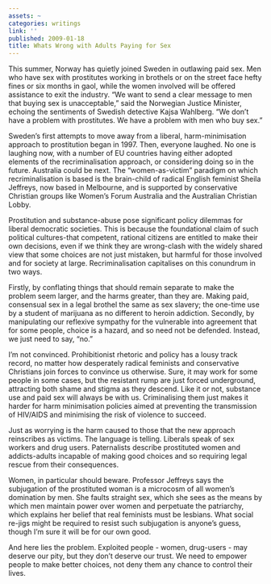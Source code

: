 ```yaml
---
assets: ~
categories: writings
link: ''
published: 2009-01-18
title: Whats Wrong with Adults Paying for Sex
---
```

This summer, Norway has quietly joined Sweden in outlawing paid sex. Men
who have sex with prostitutes working in brothels or on the street face
hefty fines or six months in gaol, while the women involved will be
offered assistance to exit the industry. “We want to send a clear
message to men that buying sex is unacceptable,” said the Norwegian
Justice Minister, echoing the sentiments of Swedish detective Kajsa
Wahlberg. “We don’t have a problem with prostitutes. We have a problem
with men who buy sex.”

Sweden’s first attempts to move away from a liberal, harm-minimisation
approach to prostitution began in 1997. Then, everyone laughed. No one
is laughing now, with a number of EU countries having either adopted
elements of the recriminalisation approach, or considering doing so in
the future. Australia could be next. The “women-as-victim” paradigm on
which recriminalisation is based is the brain-child of radical English
feminist Sheila Jeffreys, now based in Melbourne, and is supported by
conservative Christian groups like Women’s Forum Australia and the
Australian Christian Lobby.

Prostitution and substance-abuse pose significant policy dilemmas for
liberal democratic societies. This is because the foundational claim of
such political cultures-that competent, rational citizens are entitled
to make their own decisions, even if we think they are wrong-clash with
the widely shared view that some choices are not just mistaken, but
harmful for those involved and for society at large. Recriminalisation
capitalises on this conundrum in two ways.

Firstly, by conflating things that should remain separate to make the
problem seem larger, and the harms greater, than they are. Making paid,
consensual sex in a legal brothel the same as sex slavery; the one-time
use by a student of marijuana as no different to heroin addiction.
Secondly, by manipulating our reflexive sympathy for the vulnerable into
agreement that for some people, choice is a hazard, and so need not be
defended. Instead, we just need to say, “no.”

I’m not convinced. Prohibitionist rhetoric and policy has a lousy track
record, no matter how desperately radical feminists and conservative
Christians join forces to convince us otherwise. Sure, it may work for
some people in some cases, but the resistant rump are just forced
underground, attracting both shame and stigma as they descend. Like it
or not, substance use and paid sex will always be with us. Criminalising
them just makes it harder for harm minimisation policies aimed at
preventing the transmission of HIV/AIDS and minimising the risk of
violence to succeed.

Just as worrying is the harm caused to those that the new approach
reinscribes as victims. The language is telling. Liberals speak of sex
workers and drug users. Paternalists describe prostituted women and
addicts-adults incapable of making good choices and so requiring legal
rescue from their consequences.

Women, in particular should beware. Professor Jeffreys says the
subjugation of the prostituted woman is a microcosm of all women’s
domination by men. She faults straight sex, which she sees as the means
by which men maintain power over women and perpetuate the patriarchy,
which explains her belief that real feminists must be lesbians. What
social re-jigs might be required to resist such subjugation is anyone’s
guess, though I’m sure it will be for our own good.

And here lies the problem. Exploited people - women, drug-users - may
deserve our pity, but they don’t deserve our trust. We need to empower
people to make better choices, not deny them any chance to control their
lives.